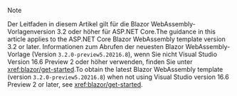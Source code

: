 > [!NOTE]
> <span data-ttu-id="dec17-101">Der Leitfaden in diesem Artikel gilt für die Blazor WebAssembly-Vorlagenversion 3.2 oder höher für ASP.NET Core.</span><span class="sxs-lookup"><span data-stu-id="dec17-101">The guidance in this article applies to the ASP.NET Core Blazor WebAssembly template version 3.2 or later.</span></span> <span data-ttu-id="dec17-102">Informationen zum Abrufen der neuesten Blazor WebAssembly-Vorlage (Version `3.2.0-preview5.20216.8`), wenn Sie nicht Visual Studio Version 16.6 Preview 2 oder höher verwenden, finden Sie unter <xref:blazor/get-started>.</span><span class="sxs-lookup"><span data-stu-id="dec17-102">To obtain the latest Blazor WebAssembly template (version `3.2.0-preview5.20216.8`) when not using Visual Studio version 16.6 Preview 2 or later, see <xref:blazor/get-started>.</span></span>
